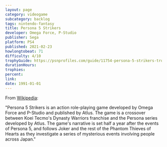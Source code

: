 ```yaml
---
layout: page
category: videogame
subcategory: backlog
tags: nintendo-fantasy
title: Persona 5 Strikers
developer: Omega Force, P-Studio
publisher: Sega
platform: PS4
published: 2021-02-23
howlongtobeat: 71
difficulty: 4/10
trophyGuide: https://psnprofiles.com/guide/11754-persona-5-strikers-trophy-guide
durationHours:
trophies:
percent:
link:
date: 1991-01-01
---
```


From [Wikipedia](https://en.wikipedia.org/wiki/Persona_5_Strikers):

"Persona 5 Strikers is an action role-playing game developed by Omega Force and P-Studio and published by Atlus. The game is a crossover between Koei Tecmo's Dynasty Warriors franchise and the Persona series developed by Atlus. The game's narrative is set half a year after the events of Persona 5, and follows Joker and the rest of the Phantom Thieves of Hearts as they investigate a series of mysterious events involving people across Japan."
